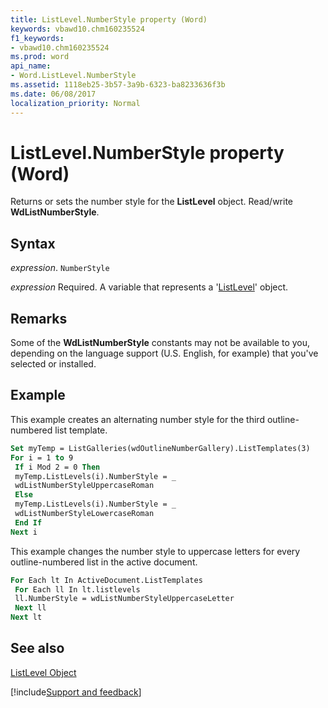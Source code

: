 ```yaml
---
title: ListLevel.NumberStyle property (Word)
keywords: vbawd10.chm160235524
f1_keywords:
- vbawd10.chm160235524
ms.prod: word
api_name:
- Word.ListLevel.NumberStyle
ms.assetid: 1118eb25-3b57-3a9b-6323-ba8233636f3b
ms.date: 06/08/2017
localization_priority: Normal
---
```



# ListLevel.NumberStyle property (Word)

Returns or sets the number style for the  **ListLevel** object. Read/write **WdListNumberStyle**.


## Syntax

_expression_. `NumberStyle`

_expression_ Required. A variable that represents a '[ListLevel](Word.ListLevel.md)' object.


## Remarks

Some of the  **WdListNumberStyle** constants may not be available to you, depending on the language support (U.S. English, for example) that you've selected or installed.


## Example

This example creates an alternating number style for the third outline-numbered list template.


```vb
Set myTemp = ListGalleries(wdOutlineNumberGallery).ListTemplates(3) 
For i = 1 to 9 
 If i Mod 2 = 0 Then 
 myTemp.ListLevels(i).NumberStyle = _ 
 wdListNumberStyleUppercaseRoman 
 Else 
 myTemp.ListLevels(i).NumberStyle = _ 
 wdListNumberStyleLowercaseRoman 
 End If 
Next i
```

This example changes the number style to uppercase letters for every outline-numbered list in the active document.




```vb
For Each lt In ActiveDocument.ListTemplates 
 For Each ll In lt.listlevels 
 ll.NumberStyle = wdListNumberStyleUppercaseLetter 
 Next ll 
Next lt
```


## See also


[ListLevel Object](Word.ListLevel.md)

[!include[Support and feedback](~/includes/feedback-boilerplate.md)]